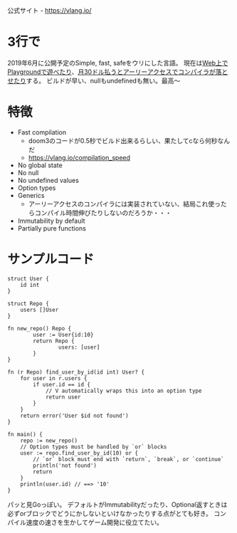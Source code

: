 公式サイト - https://vlang.io/

# 3行で

2019年6月に公開予定のSimple, fast, safeをウリにした言語。
現在は[Web上でPlaygroundで遊べたり](https://vlang.io/play)、[月30ドル払うとアーリーアクセスでコンパイラが落とせたり](https://www.patreon.com/vlang)する。
ビルドが早い、nullもundefinedも無い。最高〜

# 特徴

- Fast compilation
  - doom3のコードが0.5秒でビルド出来るらしい、果たしてcなら何秒なんだ
  - https://vlang.io/compilation_speed
- No global state
- No null
- No undefined values
- Option types
- Generics
  - アーリーアクセスのコンパイラには実装されていない、結局これ使ったらコンパイル時間伸びたりしないのだろうか・・・
- Immutability by default
- Partially pure functions

# サンプルコード

```golang
struct User {
	id int 
} 

struct Repo {
	users []User 
} 

fn new_repo() Repo {
        user := User{id:10}
        return Repo {
                users: [user]
        }
} 

fn (r Repo) find_user_by_id(id int) User? { 
	for user in r.users {
		if user.id == id {
			// V automatically wraps this into an option type  
			return user 
		} 
	} 
	return error('User $id not found') 
} 

fn main() {
	repo := new_repo() 
	// Option types must be handled by `or` blocks  
	user := repo.find_user_by_id(10) or { 
		// `or` block must end with `return`, `break`, or `continue`  
		println('not found') 
		return  
	} 
	println(user.id) // ==> '10'  
}  
```

パッと見Goっぽい。
デフォルトがImmutabilityだったり、Optional返すときは必ずorブロックでどうにかしないといけなかったりする点がとても好き。
コンパイル速度の速さを生かしてゲーム開発に役立てたい。
